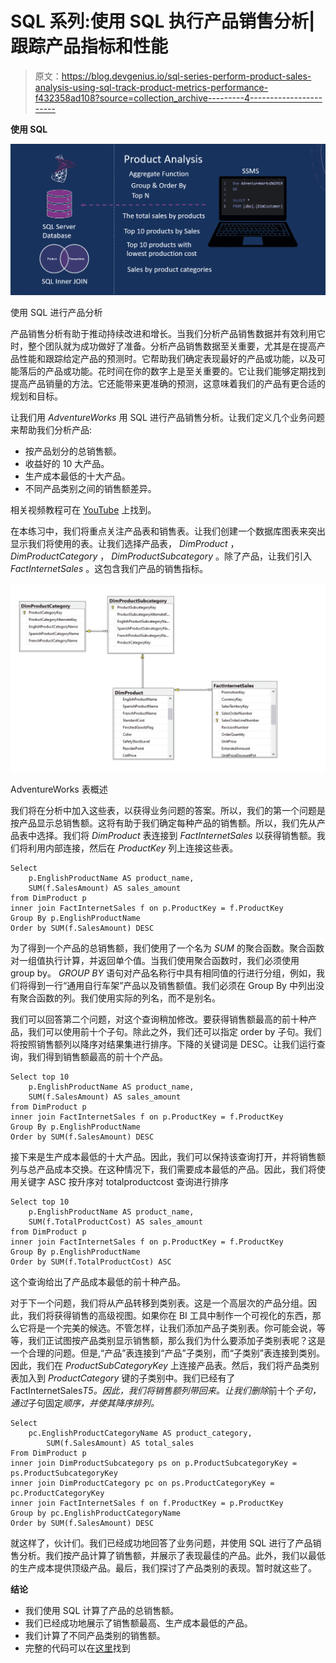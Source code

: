 # SQL 系列:使用 SQL 执行产品销售分析|跟踪产品指标和性能

> 原文：<https://blog.devgenius.io/sql-series-perform-product-sales-analysis-using-sql-track-product-metrics-performance-f432358ad108?source=collection_archive---------4----------------------->

**使用 SQL**

![](img/e98558f677105142c3fbaea4dffc88c5.png)

使用 SQL 进行产品分析

产品销售分析有助于推动持续改进和增长。当我们分析产品销售数据并有效利用它时，整个团队就为成功做好了准备。分析产品销售数据至关重要，尤其是在提高产品性能和跟踪给定产品的预测时。它帮助我们确定表现最好的产品或功能，以及可能落后的产品或功能。花时间在你的数字上是至关重要的。它让我们能够定期找到提高产品销量的方法。它还能带来更准确的预测，这意味着我们的产品有更合适的规划和目标。

让我们用 *AdventureWorks* 用 SQL 进行产品销售分析。让我们定义几个业务问题来帮助我们分析产品:

*   按产品划分的总销售额。
*   收益好的 10 大产品。
*   生产成本最低的十大产品。
*   不同产品类别之间的销售额差异。

相关视频教程可在 [YouTube](https://www.youtube.com/watch?v=fJpzn8nDCnw) 上找到。

在本练习中，我们将重点关注产品表和销售表。让我们创建一个数据库图表来突出显示我们将使用的表。让我们选择产品表， *DimProduct* ， *DimProductCategory* ， *DimProductSubcategory* 。除了产品，让我们引入 *FactInternetSales* 。这包含我们产品的销售指标。

![](img/a625f03a4802decb9b6867a00d141fb9.png)

AdventureWorks 表概述

我们将在分析中加入这些表，以获得业务问题的答案。所以，我们的第一个问题是按产品显示总销售额。这将有助于我们确定每种产品的销售额。所以，我们先从产品表中选择。我们将 *DimProduct* 表连接到 *FactInternetSales* 以获得销售额。我们将利用内部连接，然后在 *ProductKey* 列上连接这些表。

```
Select
	p.EnglishProductName AS product_name,
	SUM(f.SalesAmount) AS sales_amount
from DimProduct p
inner join FactInternetSales f on p.ProductKey = f.ProductKey
Group By p.EnglishProductName
Order by SUM(f.SalesAmount) DESC
```

为了得到一个产品的总销售额，我们使用了一个名为 *SUM* 的聚合函数。聚合函数对一组值执行计算，并返回单个值。当我们使用聚合函数时，我们必须使用 group by。 *GROUP BY* 语句对产品名称行中具有相同值的行进行分组，例如，我们将得到一行“通用自行车架”产品以及销售额值。我们必须在 Group By 中列出没有聚合函数的列。我们使用实际的列名，而不是别名。

我们可以回答第二个问题，对这个查询稍加修改。要获得销售额最高的前十种产品，我们可以使用前十个子句。除此之外，我们还可以指定 order by 子句。我们将按照销售额列以降序对结果集进行排序。下降的关键词是 DESC。让我们运行查询，我们得到销售额最高的前十个产品。

```
Select top 10 
	p.EnglishProductName AS product_name,
	SUM(f.SalesAmount) AS sales_amount
from DimProduct p
inner join FactInternetSales f on p.ProductKey = f.ProductKey
Group By p.EnglishProductName
Order by SUM(f.SalesAmount) DESC
```

接下来是生产成本最低的十大产品。因此，我们可以保持该查询打开，并将销售额列与总产品成本交换。在这种情况下，我们需要成本最低的产品。因此，我们将使用关键字 ASC 按升序对 totalproductcost 查询进行排序

```
Select top 10 
	p.EnglishProductName AS product_name,
	SUM(f.TotalProductCost) AS sales_amount
from DimProduct p
inner join FactInternetSales f on p.ProductKey = f.ProductKey
Group By p.EnglishProductName
Order by SUM(f.TotalProductCost) ASC
```

这个查询给出了产品成本最低的前十种产品。

对于下一个问题，我们将从产品转移到类别表。这是一个高层次的产品分组。因此，我们将获得销售的高级视图。如果你在 BI 工具中制作一个可视化的东西，那么它将是一个完美的候选。不管怎样，让我们添加产品子类别表。你可能会说，等等，我们正试图按产品类别显示销售额，那么我们为什么要添加子类别表呢？这是一个合理的问题。但是,“产品”表连接到“产品”子类别，而“子类别”表连接到类别。因此，我们在 *ProductSubCategoryKey* 上连接产品表。然后，我们将产品类别表加入到 *ProductCategory* 键的子类别中。我们已经有了 FactInternetSales*T5。因此，我们将销售额列带回来。让我们删除*前十个*子句，通过*子句固定*顺序，并使其降序排列。*

```
Select 
	pc.EnglishProductCategoryName AS product_category,
        SUM(f.SalesAmount) AS total_sales
From DimProduct p
inner join DimProductSubcategory ps on p.ProductSubcategoryKey = ps.ProductSubcategoryKey
inner join DimProductCategory pc on ps.ProductCategoryKey = pc.ProductCategoryKey
inner join FactInternetSales f on f.ProductKey = p.ProductKey
Group by pc.EnglishProductCategoryName
Order by SUM(f.SalesAmount) DESC
```

就这样了，伙计们。我们已经成功地回答了业务问题，并使用 SQL 进行了产品销售分析。我们按产品计算了销售额，并展示了表现最佳的产品。此外，我们以最低的生产成本提供顶级产品。最后，我们探讨了产品类别的表现。暂时就这些了。

**结论**

*   我们使用 SQL 计算了产品的总销售额。
*   我们已经成功地展示了销售额最高、生产成本最低的产品。
*   我们计算了不同产品类别的销售额。
*   完整的代码可以在[这里](https://github.com/hnawaz007/pythondataanalysis/blob/main/SQL/Product%20Analysis%20using%20SQL.md)找到